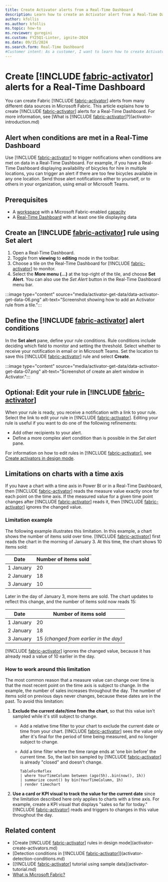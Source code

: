 ```yaml
---
title: Create Activator alerts from a Real-Time Dashboard
description: Learn how to create an Activator alert from a Real-Time Dashboard and receive real-time notifications when conditions are met.
author: kfollis
ms.author: kfollis
ms.topic: how-to
ms.reviewer: guregini
ms.custom: FY25Q1-Linter, ignite-2024
ms.date: 09/15/2024
ms.search.form: Real-Time Dashboard
#Customer intent: As a customer, I want to learn how to create Activator alerts from a Real-Time Dashboard so that I can trigger notifications when conditions are met on daa in the dashboard.
---
```

# Create [!INCLUDE [fabric-activator](../includes/fabric-activator.md)] alerts for a Real-Time Dashboard

You can create Fabric [!INCLUDE [fabric-activator](../includes/fabric-activator.md)] alerts from many different data sources in Microsoft Fabric. This article explains how to create [!INCLUDE [fabric-activator](../includes/fabric-activator.md)] alerts for a Real-Time Dashboard. For more information, see [What is [!INCLUDE [fabric-activator](../includes/fabric-activator.md)]?](activator-introduction.md)

## Alert when conditions are met in a Real-Time Dashboard

Use [!INCLUDE [fabric-activator](../includes/fabric-activator.md)] to trigger notifications when conditions are met on data in a Real-Time Dashboard. For example, if you have a Real-Time Dashboard displaying availability of bicycles for hire in multiple locations, you can trigger an alert if there are too few bicycles available in any one location. Send those alert notifications either to yourself, or to others in your organization, using email or Microsoft Teams.

## Prerequisites

* A [workspace](../../fundamentals/create-workspaces.md) with a Microsoft Fabric-enabled [capacity](../../enterprise/licenses.md#capacity)
* A [Real-Time Dashboard](../../real-time-intelligence/dashboard-real-time-create.md) with at least one tile displaying data

## Create an [!INCLUDE [fabric-activator](../includes/fabric-activator.md)] rule using **Set alert**

1. Open a Real-Time Dashboard.
1. Toggle from **viewing** to **editing** mode in the toolbar.
1. Choose a tile on the Real-Time Dashboard for [!INCLUDE [fabric-activator](../includes/fabric-activator.md)] to monitor.
1. Select the **More menu (...)** at the top-right of the tile, and choose **Set Alert**. You can also use the *Set Alert* button in the Real-Time Dashboard menu bar.

:::image type="content" source="media/activator-get-data/data-activator-get-data-06.png" alt-text="Screenshot showing how to add an Activator rule from a tile.":::

## Define the [!INCLUDE [fabric-activator](../includes/fabric-activator.md)] alert conditions

In the **Set alert** pane, define your rule conditions. Rule conditions include deciding which field to monitor and setting the threshold. Select whether to receive your notification in email or in Microsoft Teams. Set the location to save this [!INCLUDE [fabric-activator](../includes/fabric-activator.md)] rule and select **Create**.

:::image type="content" source="media/activator-get-data/data-activator-get-data-07.png" alt-text="Screenshot of create an alert window in Activator.":::

## Optional: Edit your rule in [!INCLUDE [fabric-activator](../includes/fabric-activator.md)]

When your rule is ready, you receive a notification with a link to your rule. Select the link to edit your rule in [!INCLUDE [fabric-activator](../includes/fabric-activator.md)]. Editing your rule is useful if you want to do one of the following refinements:

* Add other recipients to your alert.
* Define a more complex alert condition than is possible in the *Set alert* pane.

For information on how to edit rules in [!INCLUDE [fabric-activator](../includes/fabric-activator.md)], see [Create activators in design mode](activator-create-activators.md).

## Limitations on charts with a time axis

If you have a chart with a time axis in Power BI or in a Real-Time Dashboard, then [!INCLUDE [fabric-activator](../includes/fabric-activator.md)] reads the measure value exactly once for each point on the time axis. If the measured value for a given time point changes after [!INCLUDE [fabric-activator](../includes/fabric-activator.md)] reads it, then [!INCLUDE [fabric-activator](../includes/fabric-activator.md)] ignores the changed value.

### Limitation example

The following example illustrates this limitation. In this example, a chart shows the number of items sold over time. [!INCLUDE [fabric-activator](../includes/fabric-activator.md)] first reads the chart in the morning of January 3. At this time, the chart shows 10 items sold:

|Date        | Number of items sold
|------------|---------------------
|1 January   |20
|2 January   |18
|3 January   |10

Later in the day of January 3, more items are sold. The chart updates to reflect this change, and the number of items sold now reads 15:

|Date        | Number of items sold
|------------|---------------------
|1 January   |20
|2 January   |18
|3 January   |15 *(changed from earlier in the day)*

[!INCLUDE [fabric-activator](../includes/fabric-activator.md)] ignores the changed value, because it has already read a value of 10 earlier in the day.

### How to work around this limitation

The most common reason that a measure value can change over time is that the most recent point on the time axis is subject to change. In the example, the number of sales increases throughout the day. The number of items sold on previous days never changes, because these dates are in the past. To avoid this limitation:

1. **Exclude the current date/time from the chart**, so that this value isn't sampled while it's still subject to change.

      * Add a relative time filter to your chart to exclude the current date or time from your chart. [!INCLUDE [fabric-activator](../includes/fabric-activator.md)] sees the value only after it's final for the period of time being measured, and no longer subject to change.
      * Add a time filter where the time range ends at 'one bin before' the current time. So, the last bin sampled by [!INCLUDE [fabric-activator](../includes/fabric-activator.md)] is already "closed" and doesn't change.

        ```kusto 
        TableForReflex
        | where YourTimeColumn between (ago(5h)..bin(now(), 1h))
        | summarize count() by bin(YourTimeColumn, 1h)
        | render timechart
        ```

1. **Use a card or KPI visual to track the value for the current date** since the limitation described here only applies to charts with a time axis. For example, create a KPI visual that displays "sales so far for today." [!INCLUDE [fabric-activator](../includes/fabric-activator.md)] reads and triggers to changes in this value throughout the day.

## Related content

* [Create [!INCLUDE [fabric-activator](../includes/fabric-activator.md)] rules in design mode](activator-create-activators.md)
* [Detection conditions in [!INCLUDE [fabric-activator](../includes/fabric-activator.md)]](activator-detection-conditions.md)
* [[!INCLUDE [fabric-activator](../includes/fabric-activator.md)] tutorial using sample data](activator-tutorial.md)
* [What is Microsoft Fabric?](../../fundamentals/microsoft-fabric-overview.md)
